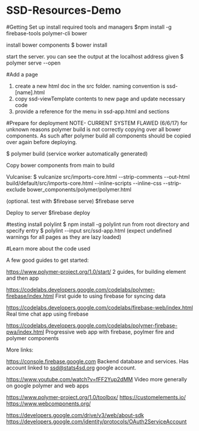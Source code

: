 # SSD-Resources-Demo
#Getting Set up
install required tools and managers
$npm install -g firebase-tools polymer-cli bower

install bower components
$ bower install

start the server. you can see the output at the localhost address given
$ polymer serve --open


#Add a page
1. create a new html doc in the src folder. naming convention is ssd-[name].html
2. copy ssd-viewTemplate contents to new page and update necessary code
3. provide a reference for the menu in ssd-app.html <iron-pages> and <iron-selector> sections

#Prepare for deployment
NOTE- CURRENT SYSTEM FLAWED (6/6/17)
for unknown reasons polymer build is not correctly copying over all bower components. As such after polymer build all components should be copied over again before deploying. 

$ polymer build
(service worker automatically generated)

Copy bower components from main to build

Vulcanise:
$ vulcanize src/imports-core.html --strip-comments --out-html build/default/src/imports-core.html --inline-scripts --inline-css --strip-exclude bower_components/polymer/polymer.html

(optional. test with $firebase serve)
$firebase serve

Deploy to server
$firebase deploy

#testing
install polylint
$ npm install -g polylint
run from root directory and specify entry
$ polylint --input src/ssd-app.html
(expect undefined warnings for all pages as they are lazy loaded)

#Learn more about the code used

A few good guides to get started:

https://www.polymer-project.org/1.0/start/ 
2 guides, for building element and then app

https://codelabs.developers.google.com/codelabs/polymer-firebase/index.html 
First guide to using firebase for syncing data

https://codelabs.developers.google.com/codelabs/firebase-web/index.html 
Real time chat app using firebase

https://codelabs.developers.google.com/codelabs/polymer-firebase-pwa/index.html 
Progressive web app with firebase, poylmer fire and polymer components


More links:

https://console.firebase.google.com 
Backend database and services. Has account linked to ssd@stats4sd.org google account.

https://www.youtube.com/watch?v=fFF2Yup2dMM
Video more generally on google polymer and web apps

https://www.polymer-project.org/1.0/toolbox/ 
https://customelements.io/
https://www.webcomponents.org/ 

https://developers.google.com/drive/v3/web/about-sdk 
https://developers.google.com/identity/protocols/OAuth2ServiceAccount




